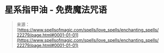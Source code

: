 <!--yml

分类：未分类

日期：2024-06-12 19:06:27

-->

# 星系指甲油 - 免费魔法咒语

> 来源：[https://www.spellsofmagic.com/spells/love_spells/enchanting_spells/22279/page.html#0001-01-01](https://www.spellsofmagic.com/spells/love_spells/enchanting_spells/22279/page.html#0001-01-01)
